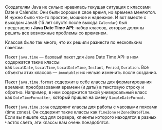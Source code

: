Создателям Java не сильно нравилась текущая ситуация с классами Date и Calendar. Они были хороши в свое время, но времена меняются. И нужно было что-то простое, мощное и надежное. И вот вместе с выходом Java8 (15 лет спустя после выхода `Calendar`) был представлен **Java Date Time API**: набор классов, которые должны решить все возможные проблемы со временем.

Классов было так много, что их решили разнести по нескольким пакетам:

Пакет `java.time` — базовый пакет для Java Date Time API: в нем содержатся такие классы как `LocalDate`, `LocalTime`, `LocalDateTime`, `Instant`, `Period`, `Duration`. Все объекты этих классов — `immutable`: их нельзя изменить после создания.

Пакет `java.time.format` содержит в себе классы для форматирования времени: преобразования времени (и даты) в текстовую строку и обратно. Например, в нем содержится такой универсальный класс как `DateTimeFormatter`, который пришел на смену `SimpleDateFormat`.

Пакет `java.time.zone` содержит классы для работы с часовыми поясами (time zones). Он содержит такие классы как `TimeZone` и `ZonedDateTime`. Если вы пишете код для сервера, клиенты которого находятся в разных частях света, эти классы вам очень понадобятся.
